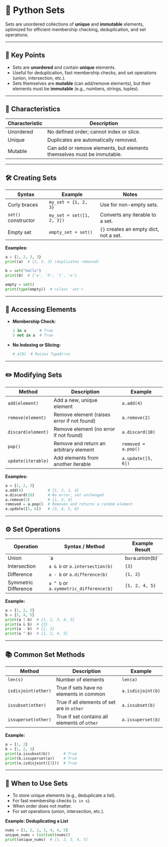 # 🧩 Python Sets

Sets are unordered collections of **unique** and **immutable** elements, optimized for efficient membership checking, deduplication, and set operations.

---

## 🔑 Key Points

- Sets are **unordered** and contain **unique** elements.
- Useful for deduplication, fast membership checks, and set operations (union, intersection, etc.).
- Sets themselves are **mutable** (can add/remove elements), but their elements must be **immutable** (e.g., numbers, strings, tuples).

---

## 📝 Characteristics

| Characteristic | Description                                                        |
|---------------|--------------------------------------------------------------------|
| Unordered     | No defined order; cannot index or slice.                           |
| Unique        | Duplicates are automatically removed.                              |
| Mutable       | Can add or remove elements, but elements themselves must be immutable. |

---

## 🛠️ Creating Sets

| Syntax              | Example                    | Notes                                           |
|---------------------|---------------------------|-------------------------------------------------|
| Curly braces        | `my_set = {1, 2, 3}`      | Use for non-empty sets.                         |
| `set()` constructor | `my_set = set([1, 2, 3])` | Converts any iterable to a set.                 |
| Empty set           | `empty_set = set()`        | `{}` creates an empty dict, not a set.          |

**Examples:**
```python
a = {1, 2, 3, 3}
print(a)  # {1, 2, 3} (duplicates removed)

b = set("hello")
print(b)  # {'e', 'h', 'l', 'o'}

empty = set()
print(type(empty))  # <class 'set'>
```

---

## 🔎 Accessing Elements

- **Membership Check:**
  ```python
  2 in a      # True
  5 not in a  # True
  ```
- **No Indexing or Slicing:**
  ```python
  # a[0]  # Raises TypeError
  ```

---

## ✏️ Modifying Sets

| Method                | Description                                      | Example                                 |
|-----------------------|--------------------------------------------------|-----------------------------------------|
| `add(element)`        | Add a new, unique element                        | `a.add(4)`                              |
| `remove(element)`     | Remove element (raises error if not found)       | `a.remove(2)`                           |
| `discard(element)`    | Remove element (no error if not found)           | `a.discard(10)`                         |
| `pop()`               | Remove and return an arbitrary element           | `removed = a.pop()`                     |
| `update(iterable)`    | Add elements from another iterable               | `a.update([5, 6])`                      |

**Examples:**
```python
a = {1, 2, 3}
a.add(4)           # {1, 2, 3, 4}
a.discard(10)      # No error, set unchanged
a.remove(2)        # {1, 3, 4}
removed = a.pop()  # Removes and returns a random element
a.update([5, 6])   # {3, 4, 5, 6}
```

---

## ⚙️ Set Operations

| Operation            | Syntax / Method                      | Example Result         |
|----------------------|--------------------------------------|-----------------------|
| Union                | `a | b` or `a.union(b)`              | `{1, 2, 3, 4, 5}`     |
| Intersection         | `a & b` or `a.intersection(b)`       | `{3}`                 |
| Difference           | `a - b` or `a.difference(b)`         | `{1, 2}`              |
| Symmetric Difference | `a ^ b` or `a.symmetric_difference(b)` | `{1, 2, 4, 5}`     |

**Example:**
```python
a = {1, 2, 3}
b = {3, 4, 5}
print(a | b)  # {1, 2, 3, 4, 5}
print(a & b)  # {3}
print(a - b)  # {1, 2}
print(a ^ b)  # {1, 2, 4, 5}
```

---

## 📚 Common Set Methods

| Method                  | Description                                               | Example                    |
|-------------------------|-----------------------------------------------------------|----------------------------|
| `len(s)`                | Number of elements                                        | `len(a)`                   |
| `isdisjoint(other)`     | True if sets have no elements in common                   | `a.isdisjoint(b)`          |
| `issubset(other)`       | True if all elements of set are in `other`                | `a.issubset(b)`            |
| `issuperset(other)`     | True if set contains all elements of `other`              | `a.issuperset(b)`          |

**Example:**
```python
a = {1, 2}
b = {1, 2, 3}
print(a.issubset(b))      # True
print(b.issuperset(a))    # True
print(a.isdisjoint({3}))  # True
```

---

## 🚀 When to Use Sets

- To store unique elements (e.g., deduplicate a list).
- For fast membership checks (`x in s`).
- When order does not matter.
- For set operations (union, intersection, etc.).

**Example: Deduplicating a List**
```python
nums = [1, 2, 2, 3, 4, 4, 5]
unique_nums = list(set(nums))
print(unique_nums)  # [1, 2, 3, 4, 5]
```
